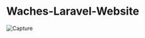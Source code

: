 # Waches-Laravel-Website
 ![Capture](https://user-images.githubusercontent.com/95435166/210422646-8253e0ea-e2b4-4d84-aef0-b47e561bc222.PNG)

